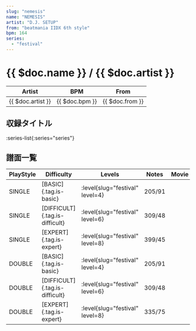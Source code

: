 ```yaml
---
slug: "nemesis"
name: "NEMESIS"
artist: "D.J. SETUP"
from: "beatmania IIDX 6th style"
bpm: 164
series:
  - "festival"
---
```


# {{ $doc.name }} / {{ $doc.artist }}

|Artist|BPM|From|
|------|---|----|
|{{ $doc.artist }}|{{ $doc.bpm }}|{{ $doc.from }}|

## 収録タイトル

:series-list{:series="series"}

## 譜面一覧

|PlayStyle|Difficulty|Levels|Notes|Movie|
|---------|----------|------|-----|-----|
|SINGLE|[BASIC]{.tag.is-basic}|<div class="field is-grouped is-grouped-multiline"> :level{slug="festival" level=4}</div>|205/91||
|SINGLE|[DIFFICULT]{.tag.is-difficult}|<div class="field is-grouped is-grouped-multiline"> :level{slug="festival" level=6}</div>|309/48||
|SINGLE|[EXPERT]{.tag.is-expert}|<div class="field is-grouped is-grouped-multiline"> :level{slug="festival" level=8}</div>|399/45||
|DOUBLE|[BASIC]{.tag.is-basic}|<div class="field is-grouped is-grouped-multiline"> :level{slug="festival" level=4}</div>|205/91||
|DOUBLE|[DIFFICULT]{.tag.is-difficult}|<div class="field is-grouped is-grouped-multiline"> :level{slug="festival" level=6}</div>|309/48||
|DOUBLE|[EXPERT]{.tag.is-expert}|<div class="field is-grouped is-grouped-multiline"> :level{slug="festival" level=8}</div>|335/75||
